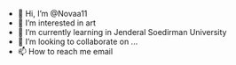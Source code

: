 - 👋 Hi, I’m @Novaa11
- 👀 I’m interested in art
- 🌱 I’m currently learning in Jenderal Soedirman University
- 💞️ I’m looking to collaborate on ...
- 📫 How to reach me email

<!---
Novaa11/Novaa11 is a ✨ special ✨ repository because its `README.md` (this file) appears on your GitHub profile.
You can click the Preview link to take a look at your changes.
--->
